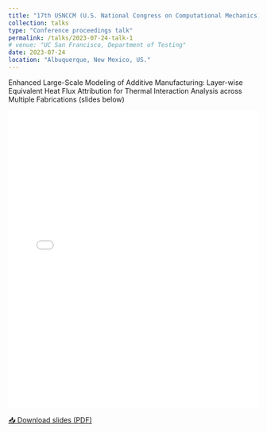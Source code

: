 ```yaml
---
title: "17th USNCCM (U.S. National Congress on Computational Mechanics)"
collection: talks
type: "Conference proceedings talk"
permalink: /talks/2023-07-24-talk-1
# venue: "UC San Francisco, Department of Testing"
date: 2023-07-24
location: "Albuquerque, New Mexico, US."
---
```


Enhanced Large-Scale Modeling of Additive Manufacturing: Layer-wise Equivalent Heat Flux Attribution for Thermal Interaction Analysis across Multiple Fabrications (slides below)

<iframe 
  src="files/slides2.pdf" 
  width="100%" 
  height="600px" 
  style="border: none;">
</iframe>

<p>
  <a href="files/slides2.pptx" download>📥 Download slides (PDF)</a>
</p>